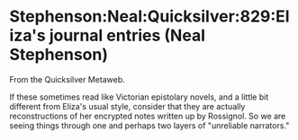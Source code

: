 
# Stephenson:Neal:Quicksilver:829:Eliza's journal entries (Neal Stephenson)

From the Quicksilver Metaweb.

If these sometimes read like Victorian epistolary novels, and a little bit different from Eliza's usual style, consider that they are actually reconstructions of her encrypted notes written up by Rossignol. So we are seeing things through one and perhaps two layers of "unreliable narrators."
